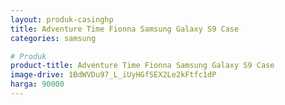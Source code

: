 ```yaml
---
layout: produk-casinghp
title: Adventure Time Fionna Samsung Galaxy S9 Case
categories: samsung

# Produk
product-title: Adventure Time Fionna Samsung Galaxy S9 Case
image-drive: 1BdWVDu97_L_iUyHGfSEX2Le2kFtfc1dP
harga: 90000
---
```

